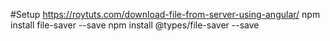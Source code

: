 #Setup
https://roytuts.com/download-file-from-server-using-angular/
npm install file-saver --save
npm install @types/file-saver --save
